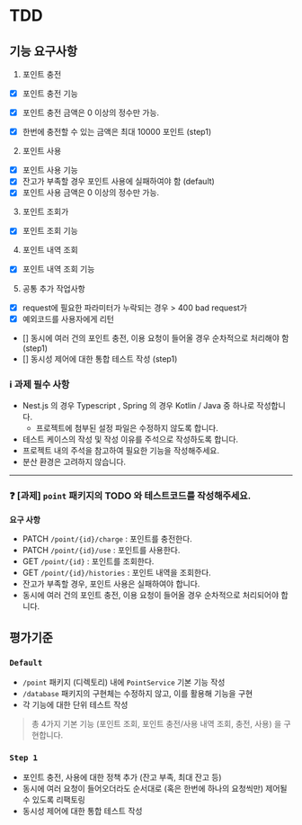 # TDD

## 기능 요구사항

1. 포인트 충전

- [x] 포인트 충전 기능

- [x] 포인트 충전 금액은 0 이상의 정수만 가능.
- [x] 한번에 충전할 수 있는 금액은 최대 10000 포인트 (step1)

2. 포인트 사용

- [x] 포인트 사용 기능
- [x] 잔고가 부족할 경우 포인트 사용에 실패하여야 함 (default)
- [x] 포인트 사용 금액은 0 이상의 정수만 가능.

3. 포인트 조회가

- [x] 포인트 조회 기능

4. 포인트 내역 조회

- [x] 포인트 내역 조회 기능

5. 공통 추가 작업사항

- [x] request에 필요한 파라미터가 누락되는 경우 > 400 bad request가
- [x] 예외코드를 사용자에게 리턴
- [] 동시에 여러 건의 포인트 충전, 이용 요청이 들어올 경우 순차적으로 처리해야 함 (step1)
- [] 동시성 제어에 대한 통합 테스트 작성 (step1)

### ℹ️ 과제 필수 사항

- Nest.js 의 경우 Typescript , Spring 의 경우 Kotlin / Java 중 하나로 작성합니다.
    - 프로젝트에 첨부된 설정 파일은 수정하지 않도록 합니다.
- 테스트 케이스의 작성 및 작성 이유를 주석으로 작성하도록 합니다.
- 프로젝트 내의 주석을 참고하여 필요한 기능을 작성해주세요.
- 분산 환경은 고려하지 않습니다.

---

### ❓ [과제] `point` 패키지의 TODO 와 테스트코드를 작성해주세요.

**요구 사항**

- PATCH  `/point/{id}/charge` : 포인트를 충전한다.
- PATCH `/point/{id}/use` : 포인트를 사용한다.
- GET `/point/{id}` : 포인트를 조회한다.
- GET `/point/{id}/histories` : 포인트 내역을 조회한다.
- 잔고가 부족할 경우, 포인트 사용은 실패하여야 합니다.
- 동시에 여러 건의 포인트 충전, 이용 요청이 들어올 경우 순차적으로 처리되어야 합니다.

## 평가기준

### `Default`

- `/point` 패키지 (디렉토리) 내에 `PointService` 기본 기능 작성
- `/database` 패키지의 구현체는 수정하지 않고, 이를 활용해 기능을 구현
- 각 기능에 대한 단위 테스트 작성

> 총 4가지 기본 기능 (포인트 조회, 포인트 충전/사용 내역 조회, 충전, 사용) 을 구현합니다.

### `Step 1`

- 포인트 충전, 사용에 대한 정책 추가 (잔고 부족, 최대 잔고 등)
- 동시에 여러 요청이 들어오더라도 순서대로 (혹은 한번에 하나의 요청씩만) 제어될 수 있도록 리팩토링
- 동시성 제어에 대한 통합 테스트 작성